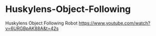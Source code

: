 # Huskylens-Object-Following
Huskylens Object Following Robot
https://www.youtube.com/watch?v=6URGBpAK88A&t=42s
